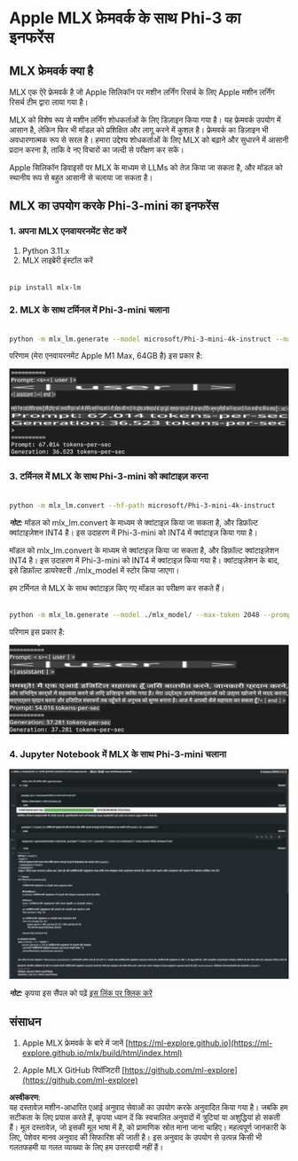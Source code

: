 # **Apple MLX फ्रेमवर्क के साथ Phi-3 का इनफरेंस**

## **MLX फ्रेमवर्क क्या है**

MLX एक ऐरे फ्रेमवर्क है जो Apple सिलिकॉन पर मशीन लर्निंग रिसर्च के लिए Apple मशीन लर्निंग रिसर्च टीम द्वारा लाया गया है।

MLX को विशेष रूप से मशीन लर्निंग शोधकर्ताओं के लिए डिज़ाइन किया गया है। यह फ्रेमवर्क उपयोग में आसान है, लेकिन फिर भी मॉडल को प्रशिक्षित और लागू करने में कुशल है। फ्रेमवर्क का डिज़ाइन भी अवधारणात्मक रूप से सरल है। हमारा उद्देश्य शोधकर्ताओं के लिए MLX को बढ़ाने और सुधारने में आसानी प्रदान करना है, ताकि वे नए विचारों का जल्दी से परीक्षण कर सकें।

Apple सिलिकॉन डिवाइसों पर MLX के माध्यम से LLMs को तेज़ किया जा सकता है, और मॉडल को स्थानीय रूप से बहुत आसानी से चलाया जा सकता है।

## **MLX का उपयोग करके Phi-3-mini का इनफरेंस**

### **1. अपना MLX एनवायरनमेंट सेट करें**

1. Python 3.11.x  
2. MLX लाइब्रेरी इंस्टॉल करें  

```bash

pip install mlx-lm

```

### **2. MLX के साथ टर्मिनल में Phi-3-mini चलाना**

```bash

python -m mlx_lm.generate --model microsoft/Phi-3-mini-4k-instruct --max-token 2048 --prompt  "<|user|>\nCan you introduce yourself<|end|>\n<|assistant|>"

```

परिणाम (मेरा एनवायरनमेंट Apple M1 Max, 64GB है) इस प्रकार है:

![Terminal](../../../../../translated_images/01.0d0f100b646a4e4c4f1cd36c1a05727cd27f1e696ed642c06cf6e2c9bbf425a4.hi.png)

### **3. टर्मिनल में MLX के साथ Phi-3-mini को क्वांटाइज़ करना**

```bash

python -m mlx_lm.convert --hf-path microsoft/Phi-3-mini-4k-instruct

```

***नोट:*** मॉडल को mlx_lm.convert के माध्यम से क्वांटाइज़ किया जा सकता है, और डिफ़ॉल्ट क्वांटाइज़ेशन INT4 है। इस उदाहरण में Phi-3-mini को INT4 में क्वांटाइज़ किया गया है।

मॉडल को mlx_lm.convert के माध्यम से क्वांटाइज़ किया जा सकता है, और डिफ़ॉल्ट क्वांटाइज़ेशन INT4 है। इस उदाहरण में Phi-3-mini को INT4 में क्वांटाइज़ किया गया है। क्वांटाइज़ेशन के बाद, इसे डिफ़ॉल्ट डायरेक्टरी ./mlx_model में स्टोर किया जाएगा।

हम टर्मिनल से MLX के साथ क्वांटाइज़ किए गए मॉडल का परीक्षण कर सकते हैं।

```bash

python -m mlx_lm.generate --model ./mlx_model/ --max-token 2048 --prompt  "<|user|>\nCan you introduce yourself<|end|>\n<|assistant|>"

```

परिणाम इस प्रकार है:

![INT4](../../../../../translated_images/02.04e0be1f18a90a58ad47e0c9d9084ac94d0f1a8c02fa707d04dd2dfc7e9117c6.hi.png)

### **4. Jupyter Notebook में MLX के साथ Phi-3-mini चलाना**

![Notebook](../../../../../translated_images/03.0cf0092fe143357656bb5a7bc6427c41d8528d772d38a82d0b2693e2a3eeb16e.hi.png)

***नोट:*** कृपया इस सैंपल को पढ़ें [इस लिंक पर क्लिक करें](../../../../../code/03.Inference/MLX/MLX_DEMO.ipynb)

## **संसाधन**

1. Apple MLX फ्रेमवर्क के बारे में जानें [https://ml-explore.github.io](https://ml-explore.github.io/mlx/build/html/index.html)

2. Apple MLX GitHub रिपॉजिटरी [https://github.com/ml-explore](https://github.com/ml-explore)

**अस्वीकरण**:  
यह दस्तावेज़ मशीन-आधारित एआई अनुवाद सेवाओं का उपयोग करके अनुवादित किया गया है। जबकि हम सटीकता के लिए प्रयास करते हैं, कृपया ध्यान दें कि स्वचालित अनुवादों में त्रुटियां या अशुद्धियां हो सकती हैं। मूल दस्तावेज़, जो इसकी मूल भाषा में है, को प्रामाणिक स्रोत माना जाना चाहिए। महत्वपूर्ण जानकारी के लिए, पेशेवर मानव अनुवाद की सिफारिश की जाती है। इस अनुवाद के उपयोग से उत्पन्न किसी भी गलतफहमी या गलत व्याख्या के लिए हम उत्तरदायी नहीं हैं।